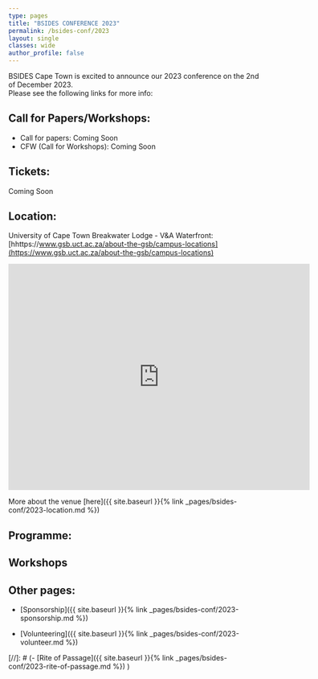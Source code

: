```yaml
---
type: pages
title: "BSIDES CONFERENCE 2023"
permalink: /bsides-conf/2023
layout: single
classes: wide
author_profile: false
---
```


<!-- ![Preview](/assets/images/2023/Conference_2023.png){:.align-center} -->

BSIDES Cape Town is excited to announce our 2023 conference on the 2nd of December 2023.  
Please see the following links for more info:  


## Call for Papers/Workshops:  
- Call for papers:  Coming Soon
- CFW (Call for Workshops):  Coming Soon

<!-- [//]: # (The deadline for submissions is 23:59 on the 30th of September 2023, but the earlier you submit the better. ) -->

## Tickets:
Coming Soon
<!-- Tickets available at quicket:  
[https://www.quicket.co.za/events/161679-bsides-cape-town-2023-december-conference/](https://www.quicket.co.za/events/161679-bsides-cape-town-2023-december-conference/) -->


## Location:
University of Cape Town Breakwater Lodge - V&A Waterfront:  
[hhttps://www.gsb.uct.ac.za/about-the-gsb/campus-locations](https://www.gsb.uct.ac.za/about-the-gsb/campus-locations) 

<iframe src="https://www.google.com/maps/embed?pb=!1m14!1m8!1m3!1d13245.283855360594!2d18.4154922!3d-33.907138!3m2!1i1024!2i768!4f13.1!3m3!1m2!1s0x1dcc67453625873f%3A0xde6652cb54d3aa6d!2sProtea%20by%20Marriott%20Hotel%20Cape%20Town%20Waterfront%20Breakwater%20Lodge!5e0!3m2!1sen!2sza!4v1682595316152!5m2!1sen!2sza" width="600" height="450" style="border:0;" allowfullscreen="" loading="lazy" referrerpolicy="no-referrer-when-downgrade"></iframe>

More about the venue [here]({{ site.baseurl }}{% link _pages/bsides-conf/2023-location.md %})  

## Programme:
<!-- <style type="text/css">
.tg  {border-collapse:collapse;border-spacing:0;}
.tg td{border-color:black;border-style:solid;border-width:1px;font-family:Arial, sans-serif;font-size:14px;
  overflow:hidden;padding:10px 5px;word-break:normal;}
.tg th{border-color:black;border-style:solid;border-width:1px;font-family:Arial, sans-serif;font-size:14px;
  font-weight:normal;overflow:hidden;padding:10px 5px;word-break:normal;}
.tg .tg-genv{background-color:#efefef;border-color:inherit;color:#333333;font-family:Tahoma, Geneva, sans-serif !important;
  font-style:italic;text-align:left;vertical-align:top}
.tg .tg-tii5{background-color:#f8a102;border-color:inherit;color:#ffffff;font-family:Tahoma, Geneva, sans-serif !important;
  font-style:italic;font-weight:bold;text-align:left;vertical-align:top}
.tg .tg-d00s{background-color:#f8a102;border-color:inherit;color:#ffffff;font-family:Tahoma, Geneva, sans-serif !important;
  font-weight:bold;text-align:left;vertical-align:top}
.tg .tg-zcez{border-color:inherit;font-family:Tahoma, Geneva, sans-serif !important;font-weight:bold;text-align:left;
  vertical-align:top}
.tg .tg-u5bg{border-color:inherit;font-family:Tahoma, Geneva, sans-serif !important;text-align:left;vertical-align:top}
.tg .tg-qf6z{background-color:#f8a102;border-color:inherit;color:#ffffff;font-family:Tahoma, Geneva, sans-serif !important;
  text-align:left;vertical-align:top}
.tg .tg-yeew{background-color:#f8a102;border-color:inherit;font-family:Tahoma, Geneva, sans-serif !important;font-weight:bold;
  text-align:left;vertical-align:top}
</style>
<table class="tg">
<thead>
  <tr>
    <th class="tg-qf6z">Time<br></th>
    <th class="tg-d00s">Track 1</th>
    <th class="tg-d00s">Track 2</th>
  </tr>
</thead>
<tbody>
  <tr>
    <td class="tg-qf6z">08h00-09h00</td>
    <td class="tg-zcez">Registration</td>
    <td class="tg-zcez"></td>
  </tr>
  <tr>
    <td class="tg-qf6z">09h00</td>
    <td class="tg-yeew">Opening remarks</td>
    <td class="tg-yeew"></td>
  </tr>
  <tr>
    <td class="tg-qf6z">09h10</td>
    <td class="tg-yeew">Entersekt Open</td>
    <td class="tg-yeew"></td>
  </tr>
  <tr>
    <td class="tg-qf6z">09h15</td>
    <td class="tg-yeew">(Keynote) Made in SA - For the world - Haroon Meer</td>
    <td class="tg-yeew"></td>
  </tr>
  <tr>
    <td class="tg-d00s">10h15 </td>
    <td class="tg-u5bg">ALL BARK, NO BYTE - Amy Mania<br></td>
    <td class="tg-u5bg">An IOT War Story <br><br>- Jason Spencer</td>
  </tr>
  <tr>
    <td class="tg-tii5">11h00</td>
    <td class="tg-genv">Break</td>
    <td class="tg-genv">Break</td>
  </tr>
  <tr>
    <td class="tg-d00s">11h15 </td>
    <td class="tg-u5bg">Smart Watch Lobotomy - Dale Nunns<br></td>
    <td class="tg-u5bg">Securing a cloud native open source microservice based core banking system<br> - Ntando Mngomezulu</td>
  </tr>
  <tr>
    <td class="tg-tii5">12h</td>
    <td class="tg-genv">Lunch</td>
    <td class="tg-genv">Lunch</td>
  </tr>
  <tr>
    <td class="tg-d00s">13h00</td>
    <td class="tg-u5bg">XXX astroturfing campaign - Roelof Temmingh</td>
    <td class="tg-u5bg">Abusing AWS permissions – Teaching an old dog new tricks<br> - Jason kessel</td>
  </tr>
  <tr>
    <td class="tg-d00s">13h50 </td>
    <td class="tg-u5bg">Home Alone isn’t scary, it’s inspiration - Dev Dua, Tyron Kemp, Denver Abrey</td>
    <td class="tg-u5bg">An investigation into the state of web-based Crypto mining - Robert Len</td>
  </tr>
  <tr>
    <td class="tg-tii5">14h35</td>
    <td class="tg-genv">Break</td>
    <td class="tg-genv">Break</td>
  </tr>
  <tr>
    <td class="tg-d00s">14h50 </td>
    <td class="tg-u5bg">The Russia-Ukraine War: A retrospective - Jared Naude<br></td>
    <td class="tg-u5bg">Permanently bricking smart contracts for fun and profit <br>- Ashiq Amien</td>
  </tr>
  <tr>
    <td class="tg-tii5">15h35</td>
    <td class="tg-genv">Break</td>
    <td class="tg-genv">Move back to Track 1</td>
  </tr>
  <tr>
    <td class="tg-qf6z">15h50</td>
    <td class="tg-yeew">(Final Keynote) DECEPTION VIA PERCEPTION: Jayson E Street</td>
    <td class="tg-yeew">Move back to Track 1</td>
  </tr>
  <tr>
    <td class="tg-d00s">16h35</td>
    <td class="tg-u5bg">Prize Giving</td>
    <td class="tg-u5bg">Move back to Track 1</td>
  </tr>
  <tr>
    <td class="tg-qf6z">17h00</td>
    <td class="tg-yeew">Closing Ceremony</td>
    <td class="tg-yeew">Move back to Track 1</td>
  </tr>
  <tr>
    <td class="tg-d00s"></td>
    <td class="tg-u5bg">AFTER PARTY</td>
    <td class="tg-u5bg"></td>
  </tr>
</tbody>
</table> -->
## Workshops
<!-- s- Introduction to Smart Contract Security by David Yates & Jason Matthyser from iosiro.
-- Time: 1pm -> 3pm
-- Workshop attendance size: 10-12
- https://iosiro.notion.site/Workshop-Introduction-to-Smart-Contract-Security-7b412d4fd420437fab1f053268cb1512 -->

## Other pages:
  
- [Sponsorship]({{ site.baseurl }}{% link _pages/bsides-conf/2023-sponsorship.md %})  
  
- [Volunteering]({{ site.baseurl }}{% link _pages/bsides-conf/2023-volunteer.md %})  

[//]: # (- [Rite of Passage]({{ site.baseurl }}{% link _pages/bsides-conf/2023-rite-of-passage.md %}) )

